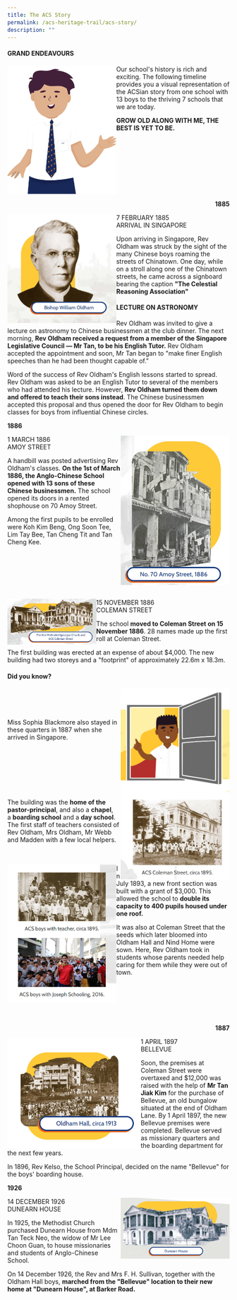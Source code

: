 ```yaml
---
title: The ACS Story
permalink: /acs-heritage-trail/acs-story/
description: ""
---
```

#### GRAND ENDEAVOURS

<img align="left" style="width:49%" src="/images/grandende.png">

Our school's history is rich and exciting. The following timeline provides you a visual representation of the ACSian story from one school with 13 boys to the thriving 7 schools that we are today.

**GROW OLD ALONG WITH ME, THE BEST IS YET TO BE.**
<br clear="left">

<p align="right"> <b>1885</b> </p>

<img align="left" style="width:49%" src="/images/bishop.jpg">

7 FEBRUARY 1885<br>
ARRIVAL IN SINGAPORE

Upon arriving in Singapore, Rev Oldham was struck by the sight of the many Chinese boys roaming the streets of Chinatown. One day, while on a stroll along one of the Chinatown streets, he came across a signboard bearing the caption&nbsp;**"The Celestial Reasoning Association"**

#### LECTURE ON ASTRONOMY

Rev Oldham was invited to give a lecture on astronomy to Chinese businessmen at the club dinner. The next morning,&nbsp;**Rev Oldham received a request from a member of the Singapore Legislative Council — Mr Tan, to be his English Tutor.**&nbsp;Rev Oldham accepted the appointment and soon, Mr Tan began to "make finer English speeches than he had been thought capable of."

Word of the success of Rev Oldham's English lessons started to spread. Rev Oldham was asked to be an English Tutor to several of the members who had attended his lecture. However,&nbsp;**Rev Oldham turned them down and offered to teach their sons instead**. The Chinese businessmen accepted this proposal and thus opened the door for Rev Oldham to begin classes for boys from influential Chinese circles.

<p align="left"> <b>1886</b> </p>

<img align="right" style="width:49%" src="/images/amoystreet.jpg">

1 MARCH 1886<br>
AMOY STREET

A handbill was posted advertising Rev Oldham's classes.&nbsp;**On the 1st of March 1886, the Anglo-Chinese School opened with 13 sons of these Chinese businessmen.**&nbsp;The school opened its doors in a rented shophouse on 70 Amoy Street.

Among the first pupils to be enrolled were Koh Kim Beng, Ong Soon Tee, Lim Tay Bee, Tan Cheng Tit and Tan Cheng Kee.
<br clear="right"><br>

<img align="left" style="width:40%" src="/images/episcopal.jpg">

15 NOVEMBER 1886<br>
COLEMAN STREET

The school&nbsp;**moved to Coleman Street on 15 November 1886**. 28 names made up the first roll at Coleman Street.

The first building was erected at an expense of about $4,000. The new building had two storeys and a "footprint" of approximately 22.6m x 18.3m.

#### Did you know?

<img align="right" style="width:49%" src="/images/didyouknow.jpg">
<br><br><br><br>
Miss Sophia Blackmore also stayed in these quarters in 1887 when she arrived in Singapore.
<br clear="right">

<img align="right" style="width:49%" src="/images/colemanstreet.jpg">

The building was the&nbsp;**home of the pastor-principal**, and also a&nbsp;**chapel**, a&nbsp;**boarding school**&nbsp;and a&nbsp;**day school**. The first staff of teachers consisted of Rev Oldham, Mrs Oldham, Mr Webb and Madden with a few local helpers.
<br><br><br>

<img align="left" style="width:49%" src="/images/colemanstreet2.jpg">

In July 1893, a new front section was built with a grant of $3,000. This allowed the school to&nbsp;**double its capacity to 400 pupils housed under one roof.**

It was also at Coleman Street that the seeds which later bloomed into Oldham Hall and Nind Home were sown. Here, Rev Oldham took in students whose parents needed help caring for them while they were out of town.
<br clear="left"><br><br>

<p align="right"> <b>1887</b> </p>

<img align="left" style="width:60%" src="/images/oldhamhall.jpg">

1 APRIL 1897<br>
BELLEVUE

Soon, the premises at Coleman Street were overtaxed and $12,000 was raised with the help of&nbsp;**Mr Tan Jiak Kim**&nbsp;for the purchase of Bellevue, an old bungalow situated at the end of Oldham Lane. By 1 April 1897, the new Bellevue premises were completed. Bellevue served as missionary quarters and the boarding department for the next few years.

In 1896, Rev Kelso, the School Principal, decided on the name "Bellevue" for the boys' boarding house.

<p align="left"> <b>1926</b> </p>

<img align="right" style="width:49%" src="/images/dunearnhse.jpg">

14 DECEMBER 1926<br>
DUNEARN HOUSE

In 1925, the Methodist Church purchased Dunearn House from Mdm Tan Teck Neo, the widow of Mr Lee Choon Guan, to house missionaries and students of Anglo-Chinese School.

On 14 December 1926, the Rev and Mrs F. H. Sullivan, together with the Oldham Hall boys,&nbsp;**marched from the "Bellevue" location to their new home at "Dunearn House", at Barker Road.**